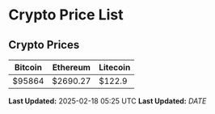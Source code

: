 # Crypto Price List

## Crypto Prices
| Bitcoin | Ethereum | Litecoin |
| ------- | -------- | -------- |
| $95864 | $2690.27 | $122.9 |
**Last Updated:** 2025-02-18 05:25 UTC
**Last Updated:** $DATE$
